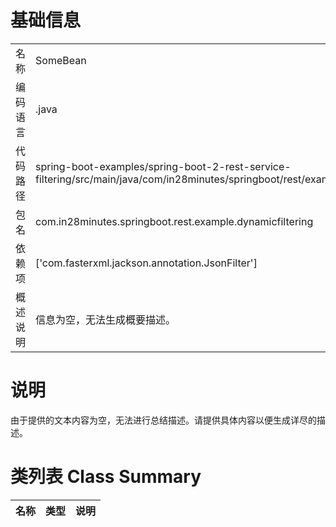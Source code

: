 # 基础信息

|      |      |
|------|------|
| 名称 | SomeBean |
| 编码语言 | .java |
| 代码路径 | spring-boot-examples/spring-boot-2-rest-service-filtering/src/main/java/com/in28minutes/springboot/rest/example/dynamicfiltering/SomeBean.java |
| 包名 | com.in28minutes.springboot.rest.example.dynamicfiltering |
| 依赖项 | ['com.fasterxml.jackson.annotation.JsonFilter'] |
| 概述说明 | 信息为空，无法生成概要描述。 |

# 说明

由于提供的文本内容为空，无法进行总结描述。请提供具体内容以便生成详尽的描述。

# 类列表 Class Summary

| 名称   | 类型  | 说明 |
|-------|------|-------------|




